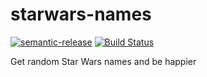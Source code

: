 # starwars-names

[![semantic-release](https://img.shields.io/badge/%20%20%F0%9F%93%A6%F0%9F%9A%80-semantic--release-e10079.svg)](https://github.com/semantic-release/semantic-release)
[![Build Status](https://travis-ci.org/felipeblini/random-star-wars-names.svg?branch=master)](https://travis-ci.org/felipeblini/random-star-wars-names)

Get random Star Wars names and be happier